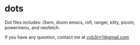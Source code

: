 # dots

Dot files includes: i3wm, doom emacs, rofi, ranger, kitty, picom, powermenu, and neofetch.

If you have any question, contact me at cyb3rrr1@gmail.com
